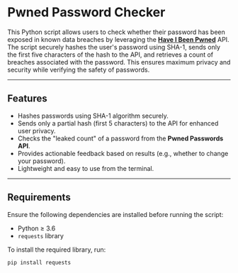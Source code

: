 # Pwned Password Checker

This Python script allows users to check whether their password has been exposed in known data breaches by leveraging the **[Have I Been Pwned](https://haveibeenpwned.com/)** API. The script securely hashes the user's password using SHA-1, sends only the first five characters of the hash to the API, and retrieves a count of breaches associated with the password. This ensures maximum privacy and security while verifying the safety of passwords.

---

## Features

- Hashes passwords using SHA-1 algorithm securely.
- Sends only a partial hash (first 5 characters) to the API for enhanced user privacy.
- Checks the "leaked count" of a password from the **Pwned Passwords API**.
- Provides actionable feedback based on results (e.g., whether to change your password).
- Lightweight and easy to use from the terminal.

---

## Requirements

Ensure the following dependencies are installed before running the script:

- Python ≥ 3.6
- `requests` library

To install the required library, run:

```bash
pip install requests
